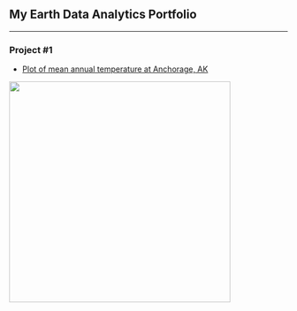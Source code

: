 ## My Earth Data Analytics Portfolio
---------------------------------------------
### Project #1
* [Plot of mean annual temperature at Anchorage, AK](https://misterskye.github.io/notebooks/ncei_temp_anchorage.html)
<img src="https://upload.wikimedia.org/wikipedia/commons/8/81/Anchorage%2C_Alaska.JPG" width=400>







